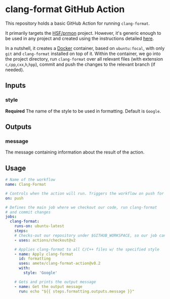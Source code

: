 # clang-format GitHub Action

This repository holds a basic GitHub Action for running `clang-format`.

It primarily targets the [HSF/prmon](https://github.com/HSF/prmon) project.
However, it's generic enough to be used in any project and
created using the instructions detailed [here](https://help.github.com/en/actions/creating-actions/creating-a-docker-container-action).

In a nutshell, it creates a [Docker](https://www.docker.com/) container, based on `ubuntu:focal`,
with only `git` and `clang-format` installed on top of it.
Within the container, we go into the project directory,
run `clang-format` over all relevant files (with extension `c`,`cpp`,`cxx`,`h`,`hpp`),
commit and push the changes to the relevant branch (if needed).

## Inputs

### style

**Required** The name of the style to be used in formatting. Default is `Google`.

## Outputs

### message

The message containing information about the result of the action.

## Usage

```yml
# Name of the workflow
name: Clang-Format

# Controls when the action will run. Triggers the workflow on push for all branches
on: push

# Defines the main job where we checkout our code, run clang-format
# and commit changes
jobs:
  clang-format:
    runs-on: ubuntu-latest
    steps:
    # Checks-out our repository under $GITHUB_WORKSPACE, so our job can access it
    - uses: actions/checkout@v2

    # Applies clang-format to all C/C++ files w/ the specified style
    - name: Apply clang-format
      id: formatting
      uses: amete/clang-format-action@v0.2
      with:
        style: 'Google'

    # Gets and prints the output message
    - name: Get the output message
      run: echo "${{ steps.formatting.outputs.message }}"
```
